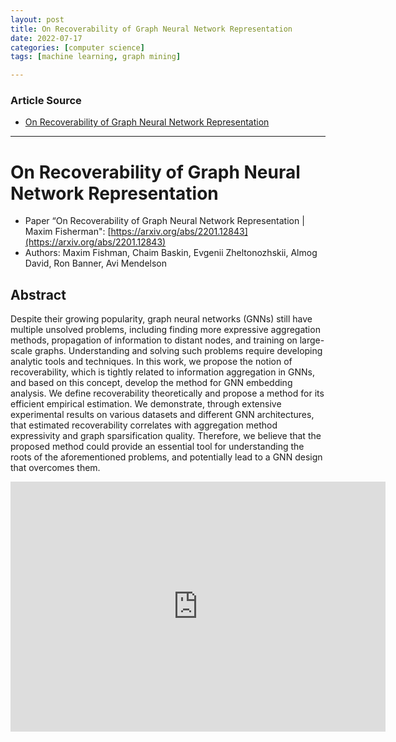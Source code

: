 ```yaml
---
layout: post
title: On Recoverability of Graph Neural Network Representation
date: 2022-07-17
categories: [computer science]
tags: [machine learning, graph mining]

---
```


### Article Source

* [On Recoverability of Graph Neural Network Representation](https://www.youtube.com/watch?v=5Yw7m9tot84)


---

# On Recoverability of Graph Neural Network Representation

* Paper “On Recoverability of Graph Neural Network Representation | Maxim Fisherman": [https://arxiv.org/abs/2201.12843](https://arxiv.org/abs/2201.12843) 
* Authors: Maxim Fishman, Chaim Baskin, Evgenii Zheltonozhskii, Almog David, Ron Banner, Avi Mendelson

## Abstract

Despite their growing popularity, graph neural networks (GNNs) still have multiple unsolved problems, including finding more expressive aggregation methods, propagation of information to distant nodes, and training on large-scale graphs. Understanding and solving such problems require developing analytic tools and techniques. In this work, we propose the notion of recoverability, which is tightly related to information aggregation in GNNs, and based on this concept, develop the method for GNN embedding analysis. We define recoverability theoretically and propose a method for its efficient empirical estimation. We demonstrate, through extensive experimental results on various datasets and different GNN architectures, that estimated recoverability correlates with aggregation method expressivity and graph sparsification quality. Therefore, we believe that the proposed method could provide an essential tool for understanding the roots of the aforementioned problems, and potentially lead to a GNN design that overcomes them.

<iframe width="600" height="400" src="https://www.youtube.com/embed/5Yw7m9tot84" title="YouTube video player" frameborder="0" allow="accelerometer; autoplay; clipboard-write; encrypted-media; gyroscope; picture-in-picture" allowfullscreen></iframe>
